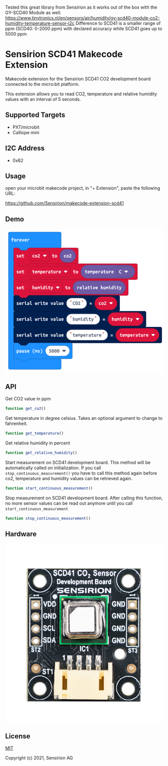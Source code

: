 Tested this great library from Sensirion as it works out of the box with the GY-SCD40 Module as well. https://www.tinytronics.nl/en/sensors/air/humidity/gy-scd40-module-co2-humidity-temperature-sensor-i2c
Difference to SCD41 is a smaller range of ppm (SCD40: 0-2000 ppm) with declared accuracy while SCD41 goes up to 5000 ppm 


# Sensirion SCD41 Makecode Extension

Makecode extension for the Sensirion SCD41 CO2 development board connected to the micro:bit platform.

This extension allows you to read CO2, temperature and relative humidity values with an interval of 5 seconds.

## Supported Targets

* PXT/microbit
* Calliope mini

## I2C Address

* 0x62

## Usage

open your microbit makecode project, in "+ Extension", paste the following URL:

https://github.com/Sensirion/makecode-extension-scd41

## Demo

![](demo.png)

## API

Get CO2 value in ppm
```ts
function get_co2()
```

Get temperature in degree celsius. Takes an optional argument to change to fahrenheit.
```ts
function get_temperature()
```

Get relative humidity in percent
```ts
function get_relative_humidity()
```

Start measurement on SCD41 development board. This method will be automatically called on initialization.
If you call `stop_continuous_measurement()` you have to call this method again before co2, temperature and humidity
values can be retrieved again.
```ts
function start_continuous_measurement()
```

Stop measurement on SCD41 development board. After calling this function, no more sensor values can be read out
anymore until you call `start_continuous_measurement`
```ts
function stop_continuous_measurement()
```

## Hardware

![](scd41.png)

## License

[MIT](LICENSE)

Copyright (c) 2021, Sensirion AG

